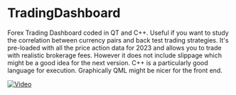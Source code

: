 # TradingDashboard
Forex Trading Dashboard coded in QT and C++. Useful if you want to study the correlation between currency pairs and back test trading strategies.
It's pre-loaded with all the price action data for 2023 and allows you to trade with realistic brokerage fees. However it does not include slippage which might be a good idea for the next version. C++ is a particularly good language for execution. Graphically QML might be nicer for the front end.

[![Video](https://img.youtube.com/vi/dRmkyFgVzNo/hqdefault.jpg)](https://www.youtube.com/watch?v=dRmkyFgVzNo)
